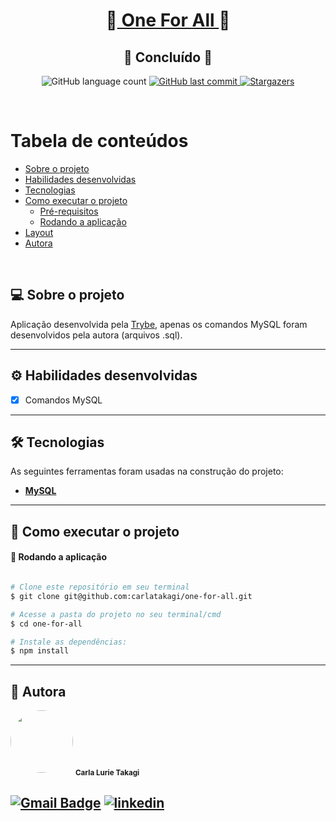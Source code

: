 <h1 align="center">
     🎯<a href="#" alt="blog"> One For All </a>🎯
</h1>
<h2 align="center">
	🚀 Concluído 🚀
</h2>

<p align="center">
  <img alt="GitHub language count" src="https://img.shields.io/github/languages/count/carlatakagi/one-for-all?color=%2304D361">
  
  <a href="https://github.com/carlatakagi/one-for-all/commits/master">
    <img alt="GitHub last commit" src="https://img.shields.io/github/last-commit/carlatakagi/one-for-all">
  </a>
    
  <a href="https://github.com/carlatakagi/one-for-all/stargazers">
    <img alt="Stargazers" src="https://img.shields.io/github/stars/carlatakagi/one-for-all?style=social">

  </a>
 
</p>

<br>

Tabela de conteúdos
=================
<!--ts-->
   * [Sobre o projeto](#-sobre-o-projeto)
   * [Habilidades desenvolvidas](#-habilidades)
   * [Tecnologias](#-tecnologias)
   * [Como executar o projeto](#-como-executar-o-projeto)
     * [Pré-requisitos](#pré-requisitos)
     * [Rodando a aplicação](#user-content--rodando-a-aplicação)
   * [Layout](#-layout)
   * [Autora](#-autora)
<!--te-->

<br>

## 💻 Sobre o projeto

   Aplicação desenvolvida pela [Trybe](https://www.betrybe.com/), apenas os comandos MySQL foram desenvolvidos pela autora (arquivos .sql).

---

## ⚙️ Habilidades desenvolvidas

- [x] Comandos MySQL

---

## 🛠 Tecnologias

As seguintes ferramentas foram usadas na construção do projeto:

-   **[MySQL](https://dev.mysql.com/)**

---
## 🚀 Como executar o projeto
#### 🧭 Rodando a aplicação

```bash

# Clone este repositório em seu terminal
$ git clone git@github.com:carlatakagi/one-for-all.git

# Acesse a pasta do projeto no seu terminal/cmd
$ cd one-for-all

# Instale as dependências:
$ npm install

```
---

## 🦸 Autora

 <img style="border-radius: 50%;" src="https://avatars.githubusercontent.com/u/70762111?v=4" width="100px;" alt=""/>
 <sub><b>Carla Lurie Takagi</b></sub>
 <br />


[![Gmail Badge](https://img.shields.io/badge/-carlatakagi@gmail.com-c14438?style=flat-square&logo=Gmail&logoColor=white&link=mailto:carlatakagi@gmail.com)](mailto:carlatakagi@gmail.com)
[![linkedin](https://img.shields.io/badge/linkedin-0A66C2?style=for-the-badge&logo=linkedin&logoColor=white)](https://www.linkedin.com/in/carla-takagi/)
---
